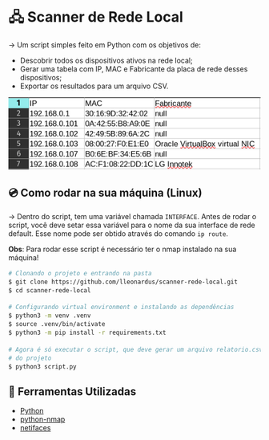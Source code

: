 # 🖧 Scanner de Rede Local

&rarr; Um script simples feito em Python com os objetivos de:

- Descobrir todos os dispositivos ativos na rede local;
- Gerar uma tabela com IP, MAC e Fabricante da placa de rede desses dispositivos;
- Exportar os resultados para um arquivo CSV.

![Exemplo de Output](./docs/images/output-exemplo.png)

## 💿 Como rodar na sua máquina (Linux)

&rarr; Dentro do script, tem uma variável chamada `INTERFACE`. Antes de rodar o script,
você deve setar essa variável para o nome da sua interface de rede default. Esse
nome pode ser obtido através do comando `ip route`.

**Obs**: Para rodar esse script é necessário ter o nmap instalado na sua
máquina!

```bash
# Clonando o projeto e entrando na pasta
$ git clone https://github.com/lleonardus/scanner-rede-local.git
$ cd scanner-rede-local

# Configurando virtual environment e instalando as dependências
$ python3 -m venv .venv
$ source .venv/bin/activate
$ python3 -m pip install -r requirements.txt

# Agora é só executar o script, que deve gerar um arquivo relatorio.csv na raiz
# do projeto
$ python3 script.py
```

## 🧰 Ferramentas Utilizadas

- [Python](https://docs.python.org/3/)
- [python-nmap](https://pypi.org/project/python-nmap/)
- [netifaces](https://pypi.org/project/netifaces/)

